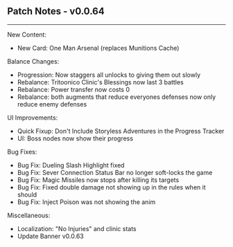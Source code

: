 ## Patch Notes - v0.0.64
----

New Content:
- New Card: One Man Arsenal (replaces Munitions Cache)

Balance Changes:
- Progression: Now staggers all unlocks to giving them out slowly
- Rebalance: Tritoonico Clinic's Blessings now last 3 battles
- Rebalance: Power transfer now costs 0
- Rebalance: both augments that reduce everyones defenses now only reduce enemy defenses

UI Improvements:
- Quick Fixup: Don't Include Storyless Adventures in the Progress Tracker
- UI: Boss nodes now show their progress

Bug Fixes:
- Bug Fix: Dueling Slash Highlight fixed
- Bug Fix: Sever Connection Status Bar no longer soft-locks the game
- Bug Fix: Magic Missiles now stops after killing its targets
- Bug Fix: Fixed double damage not showing up in the rules when it should
- Bug Fix: Inject Poison was not showing the anim

Miscellaneous:
- Localization: "No Injuries" and clinic stats
- Update Banner v0.0.63

